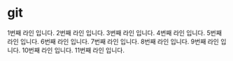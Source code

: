 # git

1번째 라인 입니다.
2번째 라인 입니다.
3번째 라인 입니다.
4번째 라인 입니다.
5번째 라인 입니다.
6번째 라인 입니다.
7번째 라인 입니다.
8번째 라인 입니다.
9번째 라인 입니다.
10번째 라인 입니다.
11번째 라인 입니다.